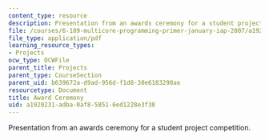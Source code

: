 ```yaml
---
content_type: resource
description: Presentation from an awards ceremony for a student project competition.
file: /courses/6-189-multicore-programming-primer-january-iap-2007/a1920231adba0af858516ed1228e3f38_6189awards.pdf
file_type: application/pdf
learning_resource_types:
- Projects
ocw_type: OCWFile
parent_title: Projects
parent_type: CourseSection
parent_uid: b639672a-d9ad-956d-f1d8-30e6183298ae
resourcetype: Document
title: Award Ceremony
uid: a1920231-adba-0af8-5851-6ed1228e3f38
---
```

Presentation from an awards ceremony for a student project competition.